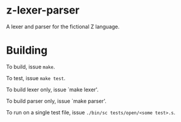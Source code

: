 # z-lexer-parser
A lexer and parser for the fictional Z language.

# Building
To build, issue `make`.

To test, issue `make test`.

To build lexer only, issue `make lexer'.

To build parser only, issue `make parser'.

To run on a single test file, issue `./bin/sc tests/open/<some test>.s`.